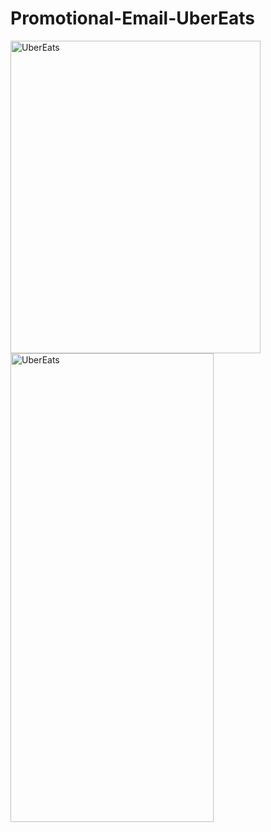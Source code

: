 # Promotional-Email-UberEats


<img src="https://i.ibb.co/xGDR4nw/uber-Eats-desktop.webp" alt="UberEats" title="Desktop" height="500" width="400" >
<img src="https://i.ibb.co/7JKV33Y/uber-Eats-mobile.png" alt="UberEats" title="Mobile" height="750" width="325" >

